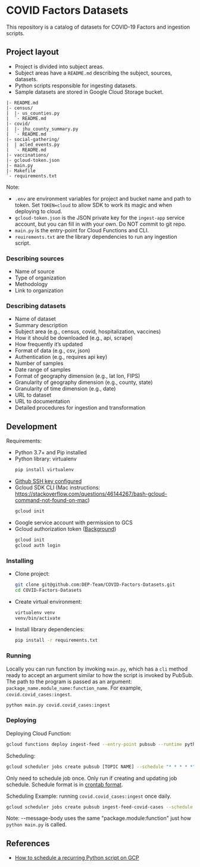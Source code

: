 # COVID Factors Datasets
This repository is a catalog of datasets for COVID-19 Factors and ingestion scripts.

## Project layout

* Project is divided into subject areas.
* Subject areas have a `README.md` describing the subject, sources, datasets.
* Python scripts responsible for ingesting datasets.
* Sample datasets are stored in Google Cloud Storage bucket.

```
|- README.md
|- census/
|  |- us_counties.py
|  `- README.md
|- covid/
|  |- jhu_county_summary.py
|  `- README.md
|- social-gathering/
|  | acled_events.py
|  `- README.md
|- vaccinations/ 
|- gcloud-token.json
|- main.py
|- Makefile
`- requirements.txt
```

Note:
* `.env` are environment variables for project and bucket name and path to token. Set `TOKEN=cloud` to allow SDK to work its magic and when deploying to cloud.
* `gcloud-token.json` is the JSON private key for the `ingest-app` service account, but you can fill in with your own. Do NOT commit to git repo.
* `main.py` is the entry-point for Cloud Functions and CLI.
* `reuirements.txt` are the library dependencies to run any ingestion script.

### Describing sources

* Name of source
* Type of organization
* Methodology  
* Link to organization

### Describing datasets

* Name of dataset
* Summary description
* Subject area (e.g., census, covid, hospitalization, vaccines)
* How it should be downloaded (e.g., api, scrape)
* How frequently it’s updated
* Format of data (e.g., csv, json)
* Authentication (e.g., requires api key)
* Number of samples
* Date range of samples
* Format of geography dimension (e.g., lat lon, FIPS)
* Granularity of geography dimension (e.g., county, state)
* Granularity of time dimension (e.g., date)
* URL to dataset
* URL to documentation
* Detailed procedures for ingestion and transformation

## Development

Requirements:
* Python 3.7+ and Pip installed
* Python library: virtualenv
  ```sh
  pip install virtualenv
  ```
* [Github SSH key configured](https://docs.github.com/en/github/authenticating-to-github/connecting-to-github-with-ssh)
* Gcloud SDK CLI (Mac instructions: https://stackoverflow.com/questions/46144267/bash-gcloud-command-not-found-on-mac) 
  ```sh
  gcloud init
  ```
* Google service account with permission to GCS
* Gcloud authorization token ([Background](https://codeburst.io/google-cloud-authentication-by-example-1481b02292e4))
  ```sh
  gcloud init
  gcloud auth login
  ```

### Installing

* Clone project:
  ```sh
  git clone git@github.com:DEP-Team/COVID-Factors-Datasets.git
  cd COVID-Factors-Datasets
  ```
* Create virtual environment:
  ```sh
  virtualenv venv
  venv/bin/activate
  ```
* Install library dependencies:
  ```sh
  pip install -r requirements.txt 
  ```

### Running

Locally you can run function by invoking `main.py`, which has a `cli` method ready to accept an argument similar to how the script is invoked by PubSub. The path to the program is passed as an argument: `package_name.module_name:function_name`. For example, `covid.covid_cases:ingest`.

```sh
python main.py covid.covid_cases:ingest 
```

### Deploying

Deploying Cloud Function:

```sh
gcloud functions deploy ingest-feed --entry-point pubsub --runtime python37 --trigger-resource ingest-feed --trigger-event google.pubsub.topic.publish --timeout 540s
```

Scheduling: 
```sh
gcloud scheduler jobs create pubsub [TOPIC NAME] --schedule "* * * * *" --topic ingest-feed --message-body "[PACKAGE].[MODULE]:[FUNCTION]"
```

Only need to schedule job once. Only run if creating and updating job schedule. Schedule format is in [crontab format](https://crontab.guru/).

Scheduling Example: running `covid.covid_cases:ingest` once daily.
```sh
gcloud scheduler jobs create pubsub ingest-feed-covid-cases --schedule "0 0 * * *" --topic ingest-feed --message-body "covid.covid_cases:ingest"
```

Note:  --message-body uses the same "package.module:function" just how `python main.py` is called.

## References

* [How to schedule a recurring Python script on GCP](https://cloud.google.com/blog/products/application-development/how-to-schedule-a-recurring-python-script-on-gcp)
